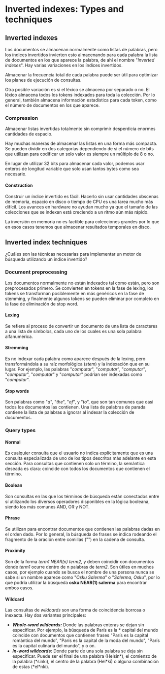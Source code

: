 # Inverted indexes: Types and techniques

## Inverted indexes
Los documentos se almacenan normalmente como listas de palabras, pero los índices invertidos invierten esto almacenando para cada palabra la lista de documentos en los que aparece la palabra, de ahí el nombre "*Inverted indexes*". Hay varias variaciones en los índices invertidos.

Almacenar la frecuencia total de cada palabra puede ser útil para optimizar los planes de ejecución de consultas.

Otra posible variación es si el léxico se almacena por separado o no. El léxico almacena todos los tokens indexados para toda la colección. Por lo general, también almacena información estadística para cada token, como el número de documentos en los que aparece.

### Compression
Almacenar listas invertidas totalmente sin comprimir desperdicia enormes cantidades de espacio.

Hay muchas maneras de almacenar las listas en una forma más compacta. Se pueden dividir en dos categorías dependiendo de si el número de bits que utilizan para codificar un solo valor es siempre un múltiplo de 8 o no.

En lugar de utilizar 32 bits para almacenar cada valor, podemos usar enteros de longitud variable que solo usan tantos bytes como sea necesario.

#### Construction
Construir un índice invertido es fácil. Hacerlo sin usar cantidades obscenas de memoria, espacio en disco o tiempo de CPU es una tarea mucho más difícil. Los avances en hardware no ayudan mucho ya que el tamaño de las colecciones que se indexan está creciendo a un ritmo aún más rápido.

La inversión en memoria no es factible para colecciones grandes por lo que en esos casos tenemos que almacenar resultados temporales en disco.

## Inverted index techniques
¿Cuáles son las técnicas necesarias para implementar un motor de búsqueda utilizando un índice invertido?

### Document preprocessing
Los documentos normalmente no están indexados tal como están, pero son preprocesados primero. Se convierten en tokens en la fase de lexing, los tokens se transforman posiblemente en más genéricos en la fase de stemming, y finalmente algunos tokens se pueden eliminar por completo en la fase de eliminación de stop word.

#### Lexing
Se refiere al proceso de convertir un documento de una lista de caracteres a una lista de símbolos, cada uno de los cuales es una sola palabra alfanumérica.

#### Stremming
Es no indexar cada palabra como aparece después de la lexing, pero transformándola a su raíz morfológica (*stem*) y la indexación que en su lugar. Por ejemplo, las palabras "*computar*", "*computar*", "*computar*", "*computar*", "*computar*" y "*computar*" podrían ser indexadas como "*computar*".

#### Stop words 
Son palabras como "*a*", "*the*", "*of*", y "*to*", que son tan comunes que casi todos los documentos las contienen. Una lista de palabras de parada contiene la lista de palabras a ignorar al indexar la colección de documentos.

### Query types
#### Normal
Es cualquier consulta que el usuario no indica explícitamente que es una consulta especializada de uno de los tipos descritos más adelante en esta sección. Para consultas que contienen solo un término, la semántica deseada es clara: coincide con todos los documentos que contienen el término.

#### Boolean
Son consultas en las que los términos de búsqueda están conectados entre sí utilizando los diversos operadores disponibles en la lógica booleana, siendo los más comunes AND, OR y NOT.

#### Phrase
Se utilizan para encontrar documentos que contienen las palabras dadas en el orden dado. Por lo general, la búsqueda de frases se indica rodeando el fragmento de la oración entre comillas ("") en la cadena de consulta.

#### Proximity
Son de la forma *term1 NEAR(n) term2*, y deben coincidir con documentos donde *term1* ocurre dentro de n palabras de *term2*. Son útiles en muchos casos, por ejemplo cuando se busca el nombre de una persona nunca se sabe si un nombre aparece como "*Osku Salerma*" o "*Salerma, Osku*", por lo que podría utilizar la búsqueda **osku NEAR(1) salerma** para encontrar ambos casos. 

#### Wildcard
Las consultas de *wildcards* son una forma de coincidencia borrosa o inexacta. Hay dos variantes principales:
* ***Whole-word wildcards:*** Donde las palabras enteras se dejan sin especificar. Por ejemplo, la búsqueda de París es la * capital del mundo coincide con documentos que contienen frases "París es la capital romántica del mundo", "París es la capital de la moda del mundo", "París es la capital culinaria del mundo", y o on.
* ***In-word wildcards:*** Donde parte de una sola palabra se deja sin especificar. Puede ser el final de una palabra (Helsin\*), el comienzo de la palabra (\*sinki), el centro de la palabra (Hel\*ki) o alguna combinación de estas (\*el\*nki).
